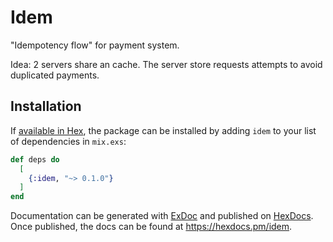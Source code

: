 # Idem

"Idempotency flow" for payment system.

Idea: 2 servers share an cache. The server store requests attempts to avoid duplicated payments.

## Installation

If [available in Hex](https://hex.pm/docs/publish), the package can be installed
by adding `idem` to your list of dependencies in `mix.exs`:

```elixir
def deps do
  [
    {:idem, "~> 0.1.0"}
  ]
end
```

Documentation can be generated with [ExDoc](https://github.com/elixir-lang/ex_doc)
and published on [HexDocs](https://hexdocs.pm). Once published, the docs can
be found at <https://hexdocs.pm/idem>.

